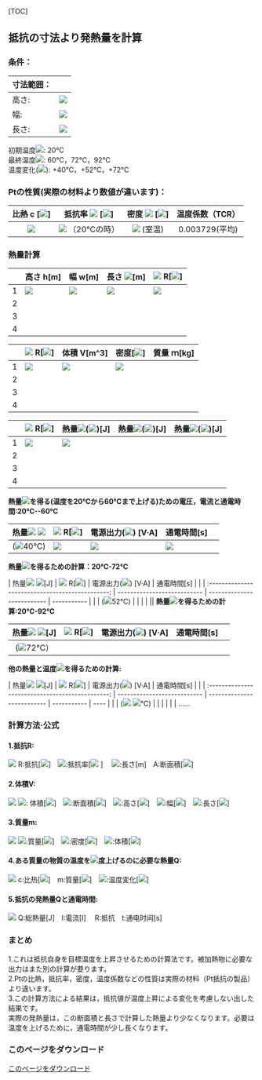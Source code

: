 [TOC]

## 抵抗の寸法より発熱量を計算

### 条件：
| 寸法範囲： |                                 |
| ---------- | ------------------------------- |
| 高さ:      | <img src="http://latex.codecogs.com/gif.latex?0.3\mu m\le h\le3\mu m">        |
| 幅:        | <img src="http://latex.codecogs.com/gif.latex?10\mu m\le w\le1000\mu m">      |
| 長さ:      | <img src="http://latex.codecogs.com/gif.latex?\quad\quad\quad\le l \le 10cm"> |

初期温度<img src="http://latex.codecogs.com/gif.latex?T_0">: 20℃  
最終温度<img src="http://latex.codecogs.com/gif.latex?T_1">: 60℃，72℃，92℃  
温度変化(<img src="http://latex.codecogs.com/gif.latex?\Delta T=T_1-T_0">): +40℃，+52℃，+72℃   

### Ptの性質(実際の材料より数値が違います)：

| 比熱 c [<img src="http://latex.codecogs.com/gif.latex?J/(kg·℃ )">] |      抵抗率 <img src="http://latex.codecogs.com/gif.latex?\rho_1"> [<img src="http://latex.codecogs.com/gif.latex? \Omega · m">]       | 密度 <img src="http://latex.codecogs.com/gif.latex?\rho_2"> [<img src="http://latex.codecogs.com/gif.latex?g/cm^3">] | 温度係数（TCR） |
| :------------------: | :----------------------------------------: | :----------------------: | :-------------: |
|    <img src="http://latex.codecogs.com/gif.latex?135J/(kg·℃ )">    | <img src="http://latex.codecogs.com/gif.latex?10.6\times10^{-8} \Omega · m"> （20℃の時） |  <img src="http://latex.codecogs.com/gif.latex? 21.45g/cm^3"> (室温)   | 0.003729(平均)  |

### 熱量計算  

|      | 高さ h[m]              | 幅 w[m]              | 長さ <img src="http://latex.codecogs.com/gif.latex?l">[m] | <img src="http://latex.codecogs.com/gif.latex?\boxed {抵抗}"> R[<img src="http://latex.codecogs.com/gif.latex?\Omega">] |
| :--: | ---------------------- | -------------------- | ----------- | --------------------------- |
|  1   | <img src="http://latex.codecogs.com/gif.latex?0.3\times 10^{-6}[m]"> | <img src="http://latex.codecogs.com/gif.latex?1\times 10^{-5}[m]"> | <img src="http://latex.codecogs.com/gif.latex?0.1[m]">    | <img src="http://latex.codecogs.com/gif.latex?3533.3[\Omega]">            |
|  2   |                        |                      |             |                             |
|  3   |                        |                      |             |                             |
|  4   |                        |                      |             |                             |



|      | <img src="http://latex.codecogs.com/gif.latex?\boxed {抵抗}"> R[<img src="http://latex.codecogs.com/gif.latex?\Omega">] | 体積 V[m^3]|密度[<img src="http://latex.codecogs.com/gif.latex?kg/m^3 ">] | 質量 ｍ[kg] |
| :--: | --------------------------- | ---- | ---- | ---- |
| 1 | <img src="http://latex.codecogs.com/gif.latex?3533.3[\Omega]"> | <img src="http://latex.codecogs.com/gif.latex?3\times 10^{-13}[m^3]"> | <img src="http://latex.codecogs.com/gif.latex?21.45\times 10^3kg/m^3"> |      |
| 2 |                             |      |      |      |
| 3 |                             |      |      |      |
| 4 |                             |      |      |      |

|  |<img src="http://latex.codecogs.com/gif.latex?\boxed {抵抗}"> R[<img src="http://latex.codecogs.com/gif.latex?\Omega">] | 熱量<img src="http://latex.codecogs.com/gif.latex?Q_1">(<img src="http://latex.codecogs.com/gif.latex?\Delta T=40℃">)[J] | 熱量<img src="http://latex.codecogs.com/gif.latex?Q_2">(<img src="http://latex.codecogs.com/gif.latex?\Delta T=52℃">)[J] | 熱量<img src="http://latex.codecogs.com/gif.latex?Q_3">(<img src="http://latex.codecogs.com/gif.latex?\Delta T=72℃">)[J] |
| :-------------------------: | ---------------------------- | ---------------------------- | ---------------------------- | ---------------------------- |
| 1 | <img src="http://latex.codecogs.com/gif.latex?3533.3[\Omega]"> | <img src="http://latex.codecogs.com/gif.latex?3.4749\times10^{-5}[J]"> |                              ||
| 2 |                              |                              |                              ||
| 3 |                              |                              |                              ||
| 4 |                              |                              |                              ||
**熱量<img src="http://latex.codecogs.com/gif.latex?Q_1">を得る(温度を20℃から60℃まで上げる)ための電圧，電流と通電時間:20℃--60℃**     

| 热量<img src="http://latex.codecogs.com/gif.latex?Q_1="> <img src="http://latex.codecogs.com/gif.latex?3.4749\times10^{-5}[J]"> | <img src="http://latex.codecogs.com/gif.latex?\boxed {抵抗}"> R[<img src="http://latex.codecogs.com/gif.latex?\Omega">] | 電源出力(<img src="http://latex.codecogs.com/gif.latex?U\cdot I">) [V·A]        | 通電時間[s]             |      |
| :---------------------------------: | --------------------------- | --------------------------------- | ----------------------- | ---- |
|          (<img src="http://latex.codecogs.com/gif.latex?\Delta T=">40℃)           | <img src="http://latex.codecogs.com/gif.latex?3533.3[\Omega]">            | <img src="http://latex.codecogs.com/gif.latex?20[V] \cdot5.66\times10^{-3}[A]"> | <img src="http://latex.codecogs.com/gif.latex?3.475\times10^{-5}[s]"> |      | |
**熱量<img src="http://latex.codecogs.com/gif.latex?Q_2">を得るための計算：20℃-72℃**    

| 热量<img src="http://latex.codecogs.com/gif.latex?Q_2="> <img src="http://latex.codecogs.com/gif.latex?\quad \quad\quad\quad\quad \quad">[J] | <img src="http://latex.codecogs.com/gif.latex?\boxed {抵抗}"> R[<img src="http://latex.codecogs.com/gif.latex?\Omega">] | 電源出力(<img src="http://latex.codecogs.com/gif.latex?U\cdot I">) [V·A] | 通電時間[s] |      |
| :----------------------------------------------: | --------------------------- | -------------------------- | ----------- |  |
|                 (<img src="http://latex.codecogs.com/gif.latex?\Delta T=">52℃)                 |                             |                            |             |      ||
**熱量<img src="http://latex.codecogs.com/gif.latex?Q_3">を得るための計算:20℃-92℃**  

| 热量<img src="http://latex.codecogs.com/gif.latex?Q_3="> <img src="http://latex.codecogs.com/gif.latex?\quad \quad\quad\quad\quad \quad">[J] | <img src="http://latex.codecogs.com/gif.latex?\boxed {抵抗}"> R[<img src="http://latex.codecogs.com/gif.latex?\Omega">] | 電源出力(<img src="http://latex.codecogs.com/gif.latex?U\cdot I">) [V·A] | 通電時間[s] |      |
| :----------------------------------------------: | --------------------------- | -------------------------- | ----------- | ---- |
|                (<img src="http://latex.codecogs.com/gif.latex?\Delta T=">72℃）                 |                             |                            |             |      | |

**他の熱量と温度<img src="http://latex.codecogs.com/gif.latex?Q_x">を得るための計算:**  

| 热量<img src="http://latex.codecogs.com/gif.latex?Q_x="> <img src="http://latex.codecogs.com/gif.latex?\quad \quad\quad\quad\quad \quad">[J] | <img src="http://latex.codecogs.com/gif.latex?\boxed {抵抗}"> R[<img src="http://latex.codecogs.com/gif.latex?\Omega">] | 電源出力(<img src="http://latex.codecogs.com/gif.latex?U\cdot I">) [V·A] | 通電時間[s] |      |
| :----------------------------------------------: | --------------------------- | -------------------------- | ----------- | ---- | |
|   (<img src="http://latex.codecogs.com/gif.latex?\Delta T="> <img src="http://latex.codecogs.com/gif.latex?\quad \quad\quad\quad\quad">℃)    |                             |                            |             |      | |
......    


### 計算方法·公式
#### 1.抵抗R:  

<img src="http://latex.codecogs.com/gif.latex?R= \frac{\rho \cdot l}{A}[\Omega]">  
R:抵抗[<img src="http://latex.codecogs.com/gif.latex?\Omega">]　<img src="http://latex.codecogs.com/gif.latex?\rho ">:抵抗率[<img src="http://latex.codecogs.com/gif.latex?\Omega\cdot m"> ]  　<img src="http://latex.codecogs.com/gif.latex?l">:長さ[m]　A:断面積[<img src="http://latex.codecogs.com/gif.latex?m^2">]    

#### 2.体積V:  

<img src="http://latex.codecogs.com/gif.latex?V=S\cdot l=h\cdot w \cdot l [m^3]">  
<img src="http://latex.codecogs.com/gif.latex?V">: 体積[<img src="http://latex.codecogs.com/gif.latex?m^3">]　<img src="http://latex.codecogs.com/gif.latex?S">:断面積[<img src="http://latex.codecogs.com/gif.latex?m^2">]　<img src="http://latex.codecogs.com/gif.latex?h">:高さ[<img src="http://latex.codecogs.com/gif.latex?m">]　<img src="http://latex.codecogs.com/gif.latex?w">:幅[<img src="http://latex.codecogs.com/gif.latex?m">]　<img src="http://latex.codecogs.com/gif.latex?l">:長さ[<img src="http://latex.codecogs.com/gif.latex?m">]  

#### 3.質量m:

<img src="http://latex.codecogs.com/gif.latex?m=\rho \cdot V">   
<img src="http://latex.codecogs.com/gif.latex?m">:質量[<img src="http://latex.codecogs.com/gif.latex?kg">]　<img src="http://latex.codecogs.com/gif.latex?\rho">:密度[<img src="http://latex.codecogs.com/gif.latex?kg/m^3">]　<img src="http://latex.codecogs.com/gif.latex?V">:体積[<img src="http://latex.codecogs.com/gif.latex?m^3">]    

#### 4.ある質量の物質の温度を<img src="http://latex.codecogs.com/gif.latex?\Delta T">度上げるのに必要な熱量Q:    

<img src="http://latex.codecogs.com/gif.latex?Q=cm\Delta T">  
c:比热[<img src="http://latex.codecogs.com/gif.latex?J/(kg·°C)">]　m:質量[<img src="http://latex.codecogs.com/gif.latex?kg">]　<img src="http://latex.codecogs.com/gif.latex?\Delta T">:温度変化[<img src="http://latex.codecogs.com/gif.latex?°C">]  

#### 5.抵抗の発熱量Qと通電時間:  

<img src="http://latex.codecogs.com/gif.latex?Q=I^2Rt">  
Q:総熱量[J]　I:電流[I]　  R:抵抗　t:通电时间[s]    

### まとめ

1.これは抵抗自身を目標温度を上昇させるための計算法です。被加熱物に必要な出力はまた別の計算が要ります。  
2.Ptの比熱，抵抗率，密度，温度係数などの性質は実際の材料（Pt抵抗の製品）より違います。  
3.この計算方法による結果は，抵抗値が温度上昇による変化を考慮しない出した結果です。   
   実際の発熱量は，この断面積と長さで計算した熱量より少なくなります。必要は温度を上げるために，通電時間が少し長くなります。    

### このページをダウンロード
[このページをダウンロード](https://github.com/syjsxxjy/syjsxxjy.github.io/tree/master/Documents/%E7%83%AD%E9%87%8F%E8%AE%A1%E7%AE%97pdf%E6%89%93%E5%8D%B0%E5%89%AF%E6%9C%AC  )  
